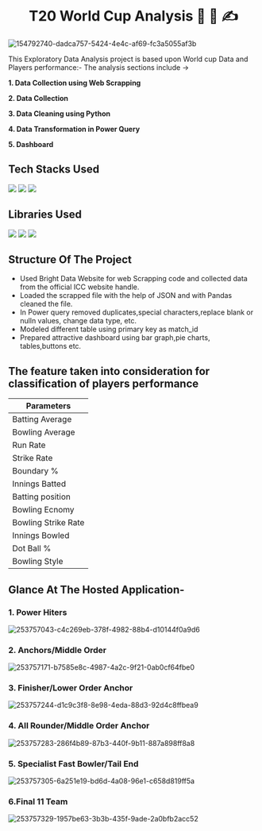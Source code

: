 <h1 align="center">
           T20 World Cup Analysis 💬 📝 ✍️
</h1>


![154792740-dadca757-5424-4e4c-af69-fc3a5055af3b](https://github.com/user-attachments/assets/aafd48bf-e261-417b-b07c-93261d892c3c)

This Exploratory Data Analysis project is based upon World cup Data and Players performance:- 
The analysis sections include ->

**1. Data Collection using Web Scrapping**

**2. Data Collection**

**3. Data Cleaning using Python**

**4. Data Transformation in Power Query**

**5. Dashboard**

## Tech Stacks Used

<img src="https://img.shields.io/badge/python%20-%2314354C.svg?&style=for-the-badge&logo=python&logoColor=white"/> <img src="https://img.shields.io/badge/Power BI%20-%2314354C.svg?&style=for-the-badge&logo=powerBI&logoColor=white"/>  <img src="https://img.shields.io/badge/Jupyter%20-%2314354C.svg?&style=for-the-badge&logo=jupyter&logoColor=white"/>




## Libraries Used

<img src="https://img.shields.io/badge/numpy%20-%2314354C.svg?&style=for-the-badge&logo=numpy&logoColor=white"/> <img src="https://img.shields.io/badge/pandas%20-%2314354C.svg?&style=for-the-badge&logo=pandas&logoColor=white"/> <img src="https://img.shields.io/badge/JSON%20-%2314354C.svg?&style=for-the-badge&logo=json&logoColor=white"/>

## Structure Of The Project

- Used Bright Data Website for web Scrapping code and collected data from the official ICC website handle.
- Loaded the scrapped file with the help of JSON and with Pandas cleaned the file.
- In Power query removed duplicates,special characters,replace blank or nulln values, change data type, etc.
- Modeled different table using primary key as match_id
- Prepared attractive dashboard using bar graph,pie charts, tables,buttons etc.

## The feature taken into consideration for classification of players performance

| Parameters| 
| - |
| Batting Average |
| Bowling Average |
| Run Rate | 
| Strike Rate| 
| Boundary % | 
| Innings Batted |
| Batting position | 
| Bowling Ecnomy|
| Bowling Strike Rate|
| Innings Bowled |
| Dot Ball % |
| Bowling Style | 

## Glance At The Hosted Application- 

### 1. Power Hiters
![253757043-c4c269eb-378f-4982-88b4-d10144f0a9d6](https://github.com/user-attachments/assets/3b19efaf-ba15-4cc4-af00-a89ec5d97a74)


### 2. Anchors/Middle Order
![253757171-b7585e8c-4987-4a2c-9f21-0ab0cf64fbe0](https://github.com/user-attachments/assets/929f6dc1-77a8-49ac-83ce-d7b54475afeb)


### 3. Finisher/Lower Order Anchor
![253757244-d1c9c3f8-8e98-4eda-88d3-92d4c8ffbea9](https://github.com/user-attachments/assets/85dcbf54-cfcf-4b7e-b1ef-40edb226195a)



### 4. All Rounder/Middle Order Anchor
![253757283-286f4b89-87b3-440f-9b11-887a898ff8a8](https://github.com/user-attachments/assets/1b18591b-efbc-4bc1-a728-eb28fd805a11)



### 5. Specialist Fast Bowler/Tail End
![253757305-6a251e19-bd6d-4a08-96e1-c658d819ff5a](https://github.com/user-attachments/assets/f45b7f2f-8e7d-4580-9ef8-57337f1274f3)



### 6.Final 11 Team
![253757329-1957be63-3b3b-435f-9ade-2a0bfb2acc52](https://github.com/user-attachments/assets/3e7510b7-0f36-4873-be41-ce07f5615e54)




